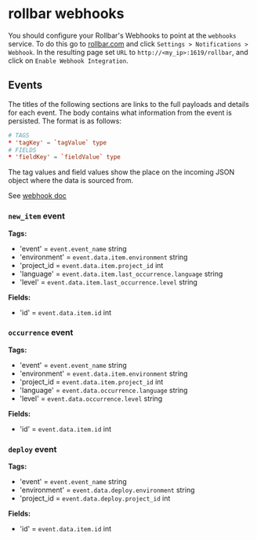 # rollbar webhooks

You should configure your Rollbar's Webhooks to point at the `webhooks` service.
To do this go to [rollbar.com](https://rollbar.com/) and click
`Settings > Notifications > Webhook`. In the resulting page set `URL` to
`http://<my_ip>:1619/rollbar`, and click on `Enable Webhook Integration`.

## Events

The titles of the following sections are links to the full payloads and details
for each event. The body contains what information from the event is persisted.
The format is as follows:

```toml
# TAGS
* 'tagKey' = `tagValue` type
# FIELDS
* 'fieldKey' = `fieldValue` type
```

The tag values and field values show the place on the incoming JSON object where
the data is sourced from.

See [webhook doc](https://rollbar.com/docs/webhooks/)

### `new_item` event

**Tags:**

* 'event' = `event.event_name` string
* 'environment' = `event.data.item.environment` string
* 'project_id = `event.data.item.project_id` int
* 'language' = `event.data.item.last_occurrence.language` string
* 'level' = `event.data.item.last_occurrence.level` string

**Fields:**

* 'id' = `event.data.item.id` int

### `occurrence` event

**Tags:**

* 'event' = `event.event_name` string
* 'environment' = `event.data.item.environment` string
* 'project_id = `event.data.item.project_id` int
* 'language' = `event.data.occurrence.language` string
* 'level' = `event.data.occurrence.level` string

**Fields:**

* 'id' = `event.data.item.id` int

### `deploy` event

**Tags:**

* 'event' = `event.event_name` string
* 'environment' = `event.data.deploy.environment` string
* 'project_id = `event.data.deploy.project_id` int

**Fields:**

* 'id' = `event.data.item.id` int
